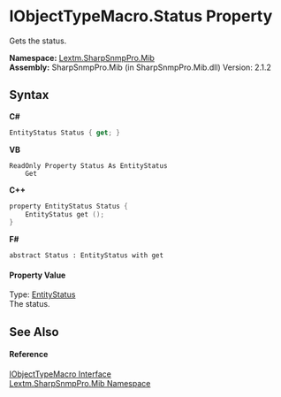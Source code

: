# IObjectTypeMacro.Status Property 
 

Gets the status.

**Namespace:**&nbsp;<a href="N_Lextm_SharpSnmpPro_Mib">Lextm.SharpSnmpPro.Mib</a><br />**Assembly:**&nbsp;SharpSnmpPro.Mib (in SharpSnmpPro.Mib.dll) Version: 2.1.2

## Syntax

**C#**<br />
``` C#
EntityStatus Status { get; }
```

**VB**<br />
``` VB
ReadOnly Property Status As EntityStatus
	Get
```

**C++**<br />
``` C++
property EntityStatus Status {
	EntityStatus get ();
}
```

**F#**<br />
``` F#
abstract Status : EntityStatus with get

```


#### Property Value
Type: <a href="T_Lextm_SharpSnmpPro_Mib_EntityStatus">EntityStatus</a><br />The status.

## See Also


#### Reference
<a href="T_Lextm_SharpSnmpPro_Mib_IObjectTypeMacro">IObjectTypeMacro Interface</a><br /><a href="N_Lextm_SharpSnmpPro_Mib">Lextm.SharpSnmpPro.Mib Namespace</a><br />